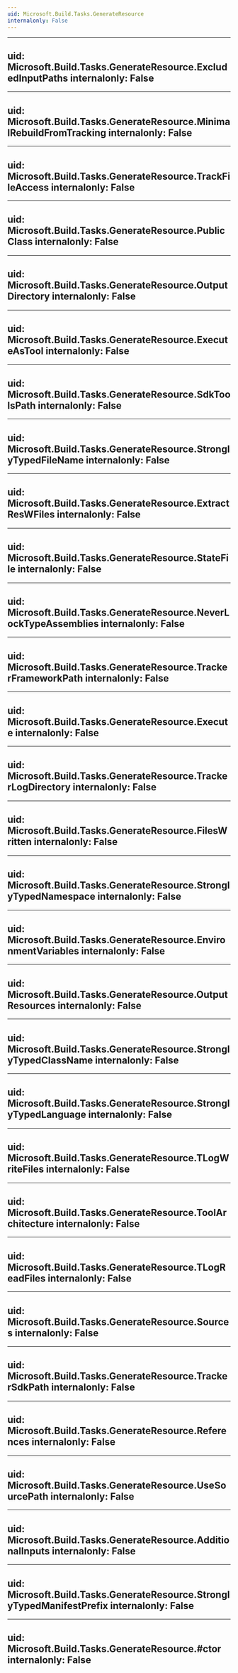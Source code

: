 ```yaml
---
uid: Microsoft.Build.Tasks.GenerateResource
internalonly: False
---
```


---
uid: Microsoft.Build.Tasks.GenerateResource.ExcludedInputPaths
internalonly: False
---

---
uid: Microsoft.Build.Tasks.GenerateResource.MinimalRebuildFromTracking
internalonly: False
---

---
uid: Microsoft.Build.Tasks.GenerateResource.TrackFileAccess
internalonly: False
---

---
uid: Microsoft.Build.Tasks.GenerateResource.PublicClass
internalonly: False
---

---
uid: Microsoft.Build.Tasks.GenerateResource.OutputDirectory
internalonly: False
---

---
uid: Microsoft.Build.Tasks.GenerateResource.ExecuteAsTool
internalonly: False
---

---
uid: Microsoft.Build.Tasks.GenerateResource.SdkToolsPath
internalonly: False
---

---
uid: Microsoft.Build.Tasks.GenerateResource.StronglyTypedFileName
internalonly: False
---

---
uid: Microsoft.Build.Tasks.GenerateResource.ExtractResWFiles
internalonly: False
---

---
uid: Microsoft.Build.Tasks.GenerateResource.StateFile
internalonly: False
---

---
uid: Microsoft.Build.Tasks.GenerateResource.NeverLockTypeAssemblies
internalonly: False
---

---
uid: Microsoft.Build.Tasks.GenerateResource.TrackerFrameworkPath
internalonly: False
---

---
uid: Microsoft.Build.Tasks.GenerateResource.Execute
internalonly: False
---

---
uid: Microsoft.Build.Tasks.GenerateResource.TrackerLogDirectory
internalonly: False
---

---
uid: Microsoft.Build.Tasks.GenerateResource.FilesWritten
internalonly: False
---

---
uid: Microsoft.Build.Tasks.GenerateResource.StronglyTypedNamespace
internalonly: False
---

---
uid: Microsoft.Build.Tasks.GenerateResource.EnvironmentVariables
internalonly: False
---

---
uid: Microsoft.Build.Tasks.GenerateResource.OutputResources
internalonly: False
---

---
uid: Microsoft.Build.Tasks.GenerateResource.StronglyTypedClassName
internalonly: False
---

---
uid: Microsoft.Build.Tasks.GenerateResource.StronglyTypedLanguage
internalonly: False
---

---
uid: Microsoft.Build.Tasks.GenerateResource.TLogWriteFiles
internalonly: False
---

---
uid: Microsoft.Build.Tasks.GenerateResource.ToolArchitecture
internalonly: False
---

---
uid: Microsoft.Build.Tasks.GenerateResource.TLogReadFiles
internalonly: False
---

---
uid: Microsoft.Build.Tasks.GenerateResource.Sources
internalonly: False
---

---
uid: Microsoft.Build.Tasks.GenerateResource.TrackerSdkPath
internalonly: False
---

---
uid: Microsoft.Build.Tasks.GenerateResource.References
internalonly: False
---

---
uid: Microsoft.Build.Tasks.GenerateResource.UseSourcePath
internalonly: False
---

---
uid: Microsoft.Build.Tasks.GenerateResource.AdditionalInputs
internalonly: False
---

---
uid: Microsoft.Build.Tasks.GenerateResource.StronglyTypedManifestPrefix
internalonly: False
---

---
uid: Microsoft.Build.Tasks.GenerateResource.#ctor
internalonly: False
---
